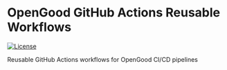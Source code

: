 # OpenGood GitHub Actions Reusable Workflows

[![License](https://img.shields.io/badge/license-MIT-blue.svg)](https://raw.githubusercontent.com/opengood-aio/central-workflows/master/LICENSE)

Reusable GitHub Actions workflows for OpenGood CI/CD pipelines
